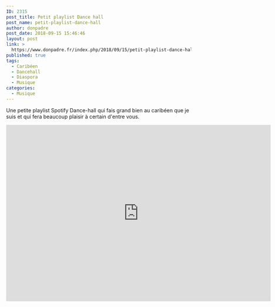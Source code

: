 ```yaml
---
ID: 2315
post_title: Petit playlist Dance hall
post_name: petit-playlist-dance-hall
author: donpadre
post_date: 2018-09-15 15:46:46
layout: post
link: >
  https://www.donpadre.fr/index.php/2018/09/15/petit-playlist-dance-hall/
published: true
tags:
  - Caribéen
  - Dancehall
  - Diaspora
  - Musique
categories:
  - Musique
---
```

Une petite playlist Spotify Dance-hall qui fais grand bien au caribéen que je suis et qui fera beaucoup plaisir à certain d'entre vous. <!--more-->

<iframe src="https://open.spotify.com/embed/user/spotify/playlist/37i9dQZF1DXan38dNVDdl4" width="720" height="480" frameborder="0"><span data-mce-type="bookmark" style="display: inline-block; width: 0px; overflow: hidden; line-height: 0;" class="mce_SELRES_start">﻿</span></iframe>